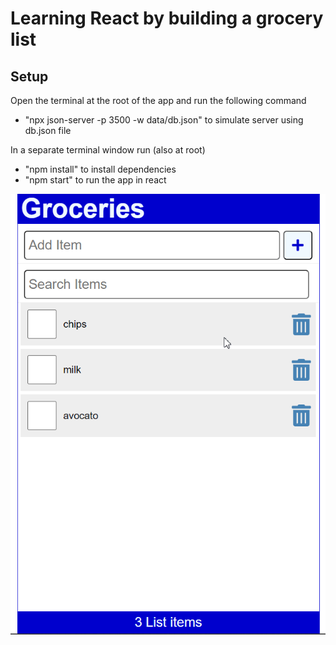 # Learning React by building a grocery list

## Setup
Open the terminal at the root of the app and run the following command

- "npx json-server -p 3500 -w data/db.json" to simulate server using db.json file
  
In a separate terminal window run (also at root)
- "npm install" to install dependencies
- "npm start" to run the app in react

![Using the grocery list](screenshots/gif01.gif)


